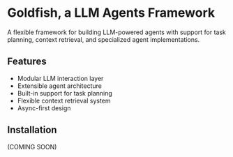 # Goldfish, a LLM Agents Framework

A flexible framework for building LLM-powered agents with support for task planning, context retrieval, and specialized agent implementations.

## Features

- Modular LLM interaction layer
- Extensible agent architecture
- Built-in support for task planning
- Flexible context retrieval system
- Async-first design

## Installation
(COMING SOON)

```bash
